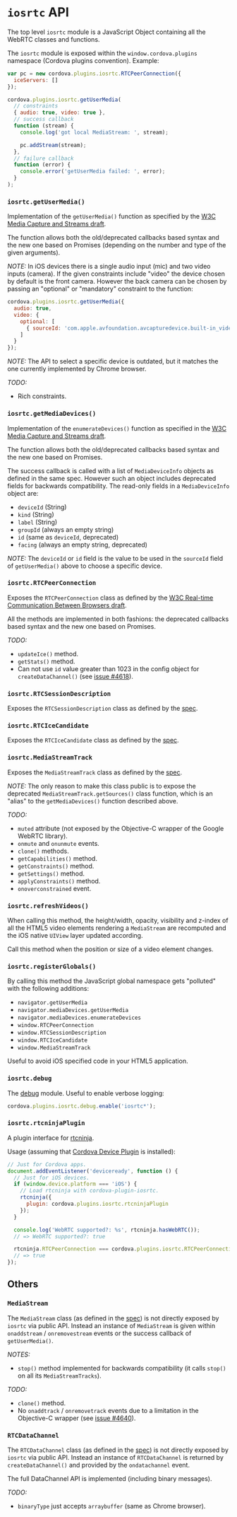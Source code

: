 # `iosrtc` API

The top level `iosrtc` module is a JavaScript Object containing all the WebRTC classes and functions.

The `iosrtc` module is exposed within the `window.cordova.plugins` namespace (Cordova plugins convention). Example:

```javascript
var pc = new cordova.plugins.iosrtc.RTCPeerConnection({
  iceServers: []
});

cordova.plugins.iosrtc.getUserMedia(
  // constraints
  { audio: true, video: true },
  // success callback
  function (stream) {
    console.log('got local MediaStream: ', stream);

    pc.addStream(stream);
  },
  // failure callback
  function (error) {
    console.error('getUserMedia failed: ', error);
  }
);
```


### `iosrtc.getUserMedia()`

Implementation of the  `getUserMedia()` function as specified by the [W3C Media Capture and Streams draft](http://w3c.github.io/mediacapture-main/#local-content).

The function allows both the old/deprecated callbacks based syntax and the new one based on Promises (depending on the number and type of the given arguments).

*NOTE:* In iOS devices there is a single audio input (mic) and two video inputs (camera). If the given constraints include "video" the device chosen by default is the front camera. However the back camera can be chosen by passing an "optional" or "mandatory" constraint to the function:

```javascript
cordova.plugins.iosrtc.getUserMedia({
  audio: true,
  video: {
    optional: [
      { sourceId: 'com.apple.avfoundation.avcapturedevice.built-in_video:1' }
    ]
  }
});
```

*NOTE:* The API to select a specific device is outdated, but it matches the one currently implemented by Chrome browser.

*TODO:*

* Rich constraints.


### `iosrtc.getMediaDevices()`

Implementation of the  `enumerateDevices()` function as specified in the [W3C Media Capture and Streams draft](http://w3c.github.io/mediacapture-main/#enumerating-devices).

The function allows both the old/deprecated callbacks based syntax and the new one based on Promises.

The success callback is called with a list of `MediaDeviceInfo` objects as defined in the same spec. However such an object includes deprecated fields for backwards compatibility. The read-only fields in a `MediaDeviceInfo` object are:

* `deviceId` (String)
* `kind` (String)
* `label` (String)
* `groupId` (always an empty string)
* `id` (same as `deviceId`, deprecated)
* `facing` (always an empty string, deprecated)

*NOTE:* The `deviceId` or `id` field is the value to be used in the `sourceId` field of `getUserMedia()` above to choose a specific device.


### `iosrtc.RTCPeerConnection`

Exposes the `RTCPeerConnection` class as defined by the [W3C Real-time Communication Between Browsers draft](http://www.w3.org/TR/webrtc/#rtcpeerconnection-interface).

All the methods are implemented in both fashions: the deprecated callbacks based syntax and the new one based on Promises.

*TODO:*

* `updateIce()` method.
* `getStats()` method.
* Can not use `id` value greater than 1023 in the config object for `createDataChannel()` (see [issue #4618](https://code.google.com/p/webrtc/issues/detail?id=4618)).


###  `iosrtc.RTCSessionDescription`

Exposes the `RTCSessionDescription` class as defined by the [spec](http://www.w3.org/TR/webrtc/#idl-def-RTCSessionDescription).


### `iosrtc.RTCIceCandidate`

Exposes the `RTCIceCandidate` class as defined by the [spec](http://www.w3.org/TR/webrtc/#idl-def-RTCIceCandidate).


### `iosrtc.MediaStreamTrack`

Exposes the `MediaStreamTrack` class as defined by the [spec](http://w3c.github.io/mediacapture-main/#mediastreamtrack).

*NOTE:* The only reason to make this class public is to expose the deprecated `MediaStreamTrack.getSources()` class function, which is an "alias" to the `getMediaDevices()` function described above.

*TODO:*

* `muted` attribute (not exposed by the Objective-C wrapper of the Google WebRTC library).
* `onmute` and `onunmute` events.
* `clone()` methods.
* `getCapabilities()` method.
* `getConstraints()` method.
* `getSettings()` method.
* `applyConstraints()` method.
* `onoverconstrained` event.


### `iosrtc.refreshVideos()`

When calling this method, the height/width, opacity, visibility and z-index of all the HTML5 video elements rendering a `MediaStream` are recomputed and the iOS native `UIView` layer updated according.

Call this method when the position or size of a video element changes.


### `iosrtc.registerGlobals()`

By calling this method the JavaScript global namespace gets "polluted" with the following additions:

* `navigator.getUserMedia`
* `navigator.mediaDevices.getUserMedia`
* `navigator.mediaDevices.enumerateDevices`
* `window.RTCPeerConnection`
* `window.RTCSessionDescription`
* `window.RTCIceCandidate`
* `window.MediaStreamTrack`

Useful to avoid iOS specified code in your HTML5 application.


### `iosrtc.debug`

The [debug](https://github.com/visionmedia/debug) module. Useful to enable verbose logging:

```javascript
cordova.plugins.iosrtc.debug.enable('iosrtc*');
```


### `iosrtc.rtcninjaPlugin`

A plugin interface for [rtcninja](https://github.com/eface2face/rtcninja.js/). 

Usage (assuming that [Cordova Device Plugin](http://plugins.cordova.io/#/package/org.apache.cordova.device) is installed):

```javascript
// Just for Cordova apps.
document.addEventListener('deviceready', function () {
  // Just for iOS devices.
  if (window.device.platform === 'iOS') {
    // Load rtcninja with cordova-plugin-iosrtc.
    rtcninja({
      plugin: cordova.plugins.iosrtc.rtcninjaPlugin
    });
  }

  console.log('WebRTC supported?: %s', rtcninja.hasWebRTC());
  // => WebRTC supported?: true

  rtcninja.RTCPeerConnection === cordova.plugins.iosrtc.RTCPeerConnection;
  // => true
});
```



## Others


### `MediaStream`

The `MediaStream` class (as defined in the [spec](http://w3c.github.io/mediacapture-main/#mediastream)) is not directly exposed by `iosrtc` via public API. Instead an instance of `MediaStream` is given within `onaddstream` / `onremovestream` events or the success callback of `getUserMedia()`.

*NOTES:*

* `stop()` method implemented for backwards compatibility (it calls `stop()` on all its `MediaStreamTracks`).

*TODO:*

* `clone()` method.
* No `onaddtrack` / `onremovetrack` events due to a limitation in the Objective-C wrapper (see [issue #4640](https://code.google.com/p/webrtc/issues/detail?id=4640)).


### `RTCDataChannel`

The `RTCDataChannel` class (as defined in the [spec](http://www.w3.org/TR/webrtc/#idl-def-RTCDataChannel)) is not directly exposed by `iosrtc` via public API. Instead an instance of `RTCDataChannel` is returned by `createDataChannel()` and provided by the `ondatachannel` event.

The full DataChannel API is implemented (including binary messages).

*TODO:*

* `binaryType` just accepts `arraybuffer` (same as Chrome browser).
